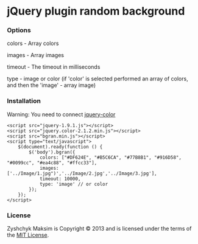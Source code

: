 jQuery plugin  random background
==========================
### Options

 colors - Array colors
 
 images - Array images
 
 timeout - The timeout in milliseconds
 
 type - image or color (if 'color' is selected performed an array of colors, and then the 'image' - array image)

### Installation

Warning: You need to connect [jquery-color](https://github.com/jquery/jquery-color)

    <script src="jquery-1.9.1.js"></script>
    <script src="jquery.color-2.1.2.min.js"></script>
    <script src="bgran.min.js"></script>
    <script type="text/javascript">
        $(document).ready(function () {
            $('body').bgran({
                colors: ["#DF624E", "#B5C6CA", "#77B8B1", "#916D58", "#0099cc", "#ea4c88", "#ffcc33"],
                images: ['../Image/1.jpg")','../Image/2.jpg','../Image/3.jpg'],
                timeout: 10000,
                type: 'image' // or color
            });
        });
    </script>


### License

Zyshchyk Maksim is Copyright &copy; 2013  and is licensed under the terms of the [MIT License](http://www.opensource.org/licenses/mit-license.php).
